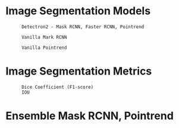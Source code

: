 # Image Segmentation Models

          Detectron2 - Mask RCNN, Faster RCNN, Pointrend
          
          Vanilla Mark RCNN
          
          Vanilla Pointrend
          
# Image Segmentation Metrics
          
          Dice Coefficient (F1-score)
          IOU

# Ensemble Mask RCNN, Pointrend
